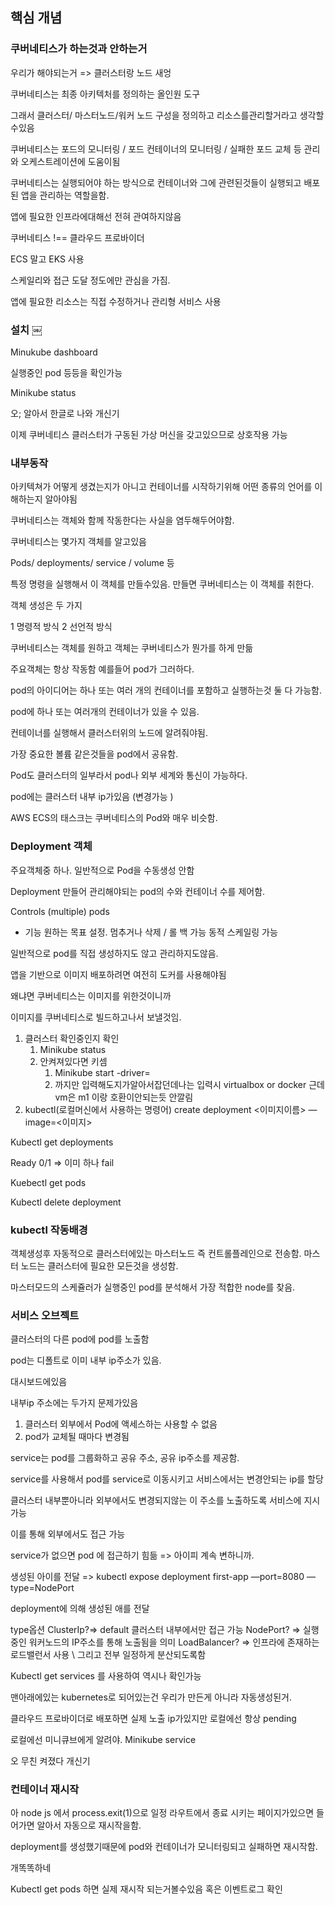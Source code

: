 ## 핵심 개념

### 쿠버네티스가 하는것과 안하는거

우리가 해야되는거 => 클러스터랑 노드 새엉

쿠버네티스는 최종 아키텍처를 정의하는 올인원 도구

그래서 클러스터/ 마스터노드/워커 노드 구성을 정의하고 리소스를관리할거라고 생각할수있음

쿠버네티스는 포드의 모니터링 / 포드 컨테이너의 모니터링 / 실패한 포드 교체 등 관리와 오케스트레이션에 도움이됨

쿠버네티스는 실행되어야 하는 방식으로 컨테이너와 그에 관련된것들이 실행되고 배포된 앱을 관리하는 역할을함.

앱에 필요한 인프라에대해선 전혀 관여하지않음

쿠버네티스 !== 클라우드 프로바이더

ECS 말고 EKS 사용

스케일리와 접근 도달 정도에만 관심을 가짐.

앱에 필요한 리소스는 직접 수정하거나 관리형 서비스 사용

### 설치 ￼

Minukube dashboard

실행중인 pod 등등을 확인가능 


Minikube status 

오; 알아서 한글로 나와 개신기 



이제 쿠버네티스 클러스터가 구동된 가상 머신을 갖고있으므로  상호작용 가능



### 내부동작 

아키텍쳐가 어떻게 생겼는지가 아니고 컨테이너를 시작하기위해 어떤 종류의 언어를 이해하는지 알아야됨

쿠버네티스는 객체와 함께 작동한다는 사실을 염두해두어야함.

쿠버네티스는 몇가지 객체를 알고있음 

Pods/ deployments/ service / volume 등 

특정 명령을 실행해서 이 객체를 만들수있음.  만들면 쿠버네티스는 이 객체를 취한다.

객체 생성은 두 가지 

1 명령적 방식 
2 선언적 방식 


쿠버네티스는 객체를 원하고 객체는 쿠버네티스가 뭔가를 하게 만듦

주요객체는 항상 작동함 예를들어 pod가 그러하다. 

pod의 아이디어는 하나 또는 여러 개의 컨테이너를 포함하고 실행하는것 둘 다 가능함.

pod에 하나 또는 여러개의 컨테이너가 있을 수 있음.

컨테이너를 실행해서 클러스터위의 노드에 알려줘야됨. 

가장 중요한 볼륨 같은것들을 pod에서 공유함.
 
Pod도 클러스터의 일부라서 pod나 외부 세계와 통신이 가능하다. 

pod에는 클러스터 내부 ip가있음 (변경가능 )


AWS ECS의 태스크는 쿠버네티스의 Pod와 매우 비슷함.




### Deployment 객체

주요객체중 하나. 
일반적으로 Pod을 수동생성 안함

Deployment 만들어 관리해야되는 pod의 수와 컨테이너 수를 제어함.

Controls (multiple) pods
- 기능 
원하는 목표 설정.
멈추거나 삭제 / 롤 백 가능 
동적 스케일링 가능


일반적으로 pod를 직접 생성하지도 않고 관리하지도않음.



앱을 기반으로 이미지 배포하려면 여전히 도커를 사용해야됨

왜냐면 쿠버네티스는 이미지를 위한것이니까 


이미지를 쿠버네티스로 빌드하고나서 보낼것임. 



1. 클러스터 확인중인지 확인 
    1. Minikube status
    2. 안켜져있다면 키셈
        1. Minikube start -driver= 
        2. 까지만 입력해도지가알아서잡던데나는 입력시 virtualbox or docker 근데 vm은 m1 이랑 호환이안되는듯 안깔림 
2. kubectl(로컬머신에서 사용하는 명령어) create deployment <이미지이름> —image=<이미지>

Kubectl get deployments 

Ready 0/1  => 이미 하나 fail

Kuebectl get pods 


Kubectl delete deployment <app>



### kubectl 작동배경


객체생성후 자동적으로 클러스터에있는 마스터노드 즉 컨트롤플레인으로 전송함.
마스터 노드는 클러스터에 필요한 모든것을 생성함.

마스터모드의 스케쥴러가 실행중인 pod를 분석해서 가장 적합한 node를 찾음.



### 서비스 오브젝트

클러스터의 다른 pod에 pod를 노출함

pod는 디폴트로 이미 내부 ip주소가 있음.

대시보드에있음 

내부ip 주소에는 두가지 문제가있음 

1. 클러스터 외부에서 Pod에 액세스하는 사용할 수 없음 
2. pod가 교체될 때마다 변경됨 


service는 pod를 그룹화하고 공유 주소, 공유 ip주소를 제공함.


service를 사용해서 pod를 service로 이동시키고 서비스에서는 변경안되는 ip를 할당

클러스터 내부뿐아니라 외부에서도 변경되지않는 이 주소를 노출하도록 서비스에 지시 가능 

이를 통해 외부에서도 접근 가능 

service가 없으면 pod 에 접근하기 힘듦 => 아이피 계속 변하니까. 

생성된 아이를 전달 => kubectl expose deployment first-app —port=8080 —type=NodePort



deployment에 의해 생성된 애를 전달 

type옵션
ClusterIp?=> default 클러스터 내부에서만 접근 가능 
NodePort? => 실행중인 워커노드의 IP주소를 통해 노출됨을 의미 
LoadBalancer? => 인프라에 존재하는 로드밸런서 사용 \ 그리고 전부 일정하게 분산되도록함 

Kubectl get services 를 사용하여 역시나 확인가능 


맨아래에있는 kubernetes로 되어있는건 우리가 만든게 아니라 자동생성된거. 

클라우드 프로바이더로 배포하면 실제 노출 ip가있지만 로컬에선 항상 pending 


로컬에선 미니큐브에게 알려야. 
Minikube service <deployment serviceName>

오 무친 켜졌다 개신기 

### 컨테이너 재시작 

아 node js 에서 process.exit(1)으로 일정 라우트에서 종료 시키는 페이지가있으면 들어가면 알아서 자동으로 재시작을함.

deployment를 생성했기때문에 pod와 컨테이너가 모니터링되고 실패하면 재시작함.

개똑똑하네


Kubectl get pods 하면 실제 재시작 되는거볼수있음 혹은 이벤트로그 확인 


